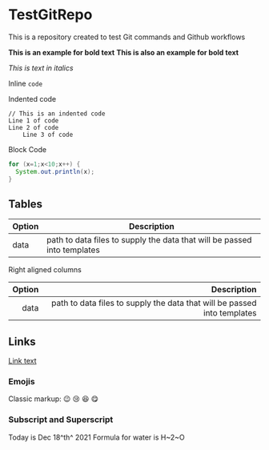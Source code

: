 # TestGitRepo
This is a repository created to test Git commands and Github workflows

**This is an example for bold text**
__This is also an example for bold text__

*This is text in italics*

Inline `code`

Indented code

    // This is an indented code
    Line 1 of code
    Line 2 of code
        Line 3 of code

Block Code
``` java
for (x=1;x<10;x++) {
  System.out.println(x);
}
```

## Tables

| Option | Description |
| ------ | ----------- |
| data | path to data files to supply the data that will be passed into templates |

Right aligned columns

| Option | Description |
| ------: | -----------: |
| data | path to data files to supply the data that will be passed into templates |

## Links
[Link text](https://wwww.google.com)

### Emojis
Classic markup: :wink:  :cry: :laughing: :yum:

### Subscript and Superscript
Today is Dec 18^th^ 2021
Formula for water is H~2~O
